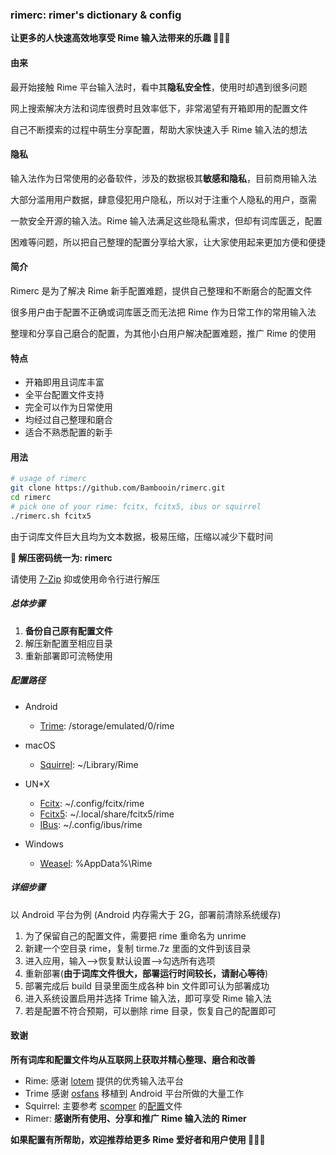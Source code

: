 ### rimerc: rimer's dictionary & config

**让更多的人快速高效地享受 Rime 输入法带来的乐趣 🎉🎉🎉**

#### 由来

最开始接触 Rime 平台输入法时，看中其**隐私安全性**，使用时却遇到很多问题

网上搜索解决方法和词库很费时且效率低下，非常渴望有开箱即用的配置文件

自己不断摸索的过程中萌生分享配置，帮助大家快速入手 Rime 输入法的想法

#### 隐私

输入法作为日常使用的必备软件，涉及的数据极其**敏感和隐私**，目前商用输入法

大部分滥用用户数据，肆意侵犯用户隐私，所以对于注重个人隐私的用户，亟需

一款安全开源的输入法。Rime 输入法满足这些隐私需求，但却有词库匮乏，配置

困难等问题，所以把自己整理的配置分享给大家，让大家使用起来更加方便和便捷

#### 简介

Rimerc 是为了解决 Rime 新手配置难题，提供自己整理和不断磨合的配置文件

很多用户由于配置不正确或词库匮乏而无法把 Rime 作为日常工作的常用输入法

整理和分享自己磨合的配置，为其他小白用户解决配置难题，推广 Rime 的使用

#### 特点

- 开箱即用且词库丰富
- 全平台配置文件支持
- 完全可以作为日常使用
- 均经过自己整理和磨合
- 适合不熟悉配置的新手

#### 用法

 ``` bash
 # usage of rimerc
 git clone https://github.com/Bambooin/rimerc.git
 cd rimerc
 # pick one of your rime: fcitx, fcitx5, ibus or squirrel
 ./rimerc.sh fcitx5
 ```

由于词库文件巨大且均为文本数据，极易压缩，压缩以减少下载时间

**📢 解压密码统一为: rimerc**

请使用 [7-Zip](https://www.7-zip.org/) 抑或使用命令行进行解压

##### 总体步骤
1. **备份自己原有配置文件**
2. 解压新配置至相应目录
3. 重新部署即可流畅使用

##### 配置路径

- Android
  - [Trime](https://github.com/osfans/trime): /storage/emulated/0/rime

- macOS
  - [Squirrel](https://github.com/rime/squirrel): ~/Library/Rime

- UN*X
  - [Fcitx](https://github.com/fcitx/fcitx-rime): ~/.config/fcitx/rime
  - [Fcitx5](https://github.com/fcitx/fcitx5-rime): ~/.local/share/fcitx5/rime
  - [IBus](https://github.com/rime/ibus-rime): ~/.config/ibus/rime

- Windows
  - [Weasel](https://github.com/rime/weasel): %AppData%\Rime

##### 详细步骤

以 Android 平台为例 (Android 内存需大于 2G，部署前清除系统缓存)

1. 为了保留自己的配置文件，需要把 rime 重命名为 unrime
2. 新建一个空目录 rime，复制 tirme.7z 里面的文件到该目录
3. 进入应用，输入-->恢复默认设置-->勾选所有选项
4. 重新部署(**由于词库文件很大，部署运行时间较长，请耐心等待**)
5. 部署完成后 build 目录里面生成各种 bin 文件即可认为部署成功
6. 进入系统设置启用并选择 Trime 输入法，即可享受 Rime 输入法
7. 若是配置不符合预期，可以删除 rime 目录，恢复自己的配置即可

#### 致谢

**所有词库和配置文件均从互联网上获取并精心整理、磨合和改善**
- Rime: 感谢 [lotem](https://github.com/lotem) 提供的优秀输入法平台
- Trime 感谢 [osfans](https://github.com/osfans) 移植到 Android 平台所做的大量工作
- Squirrel: 主要参考 [scomper](https://github.com/scomper) 的[配置](https://github.com/scomper/Rime)文件 
- Rimer: **感谢所有使用、分享和推广 Rime 输入法的 Rimer**

**如果配置有所帮助，欢迎推荐给更多 Rime 爱好者和用户使用 🥳🥳🥳**

